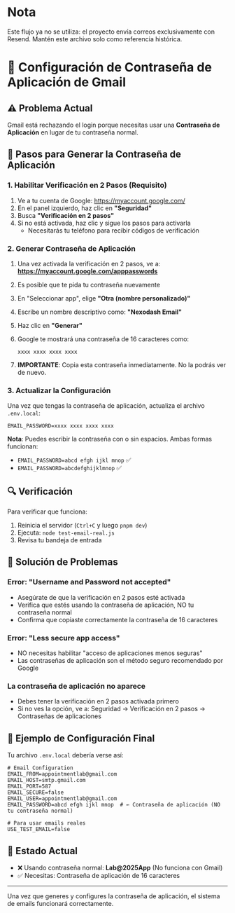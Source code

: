 # Nota
Este flujo ya no se utiliza: el proyecto envía correos exclusivamente con Resend. Mantén este archivo solo como referencia histórica.
# 📧 Configuración de Contraseña de Aplicación de Gmail

## ⚠️ Problema Actual
Gmail está rechazando el login porque necesitas usar una **Contraseña de Aplicación** en lugar de tu contraseña normal.

## 🔐 Pasos para Generar la Contraseña de Aplicación

### 1. Habilitar Verificación en 2 Pasos (Requisito)
1. Ve a tu cuenta de Google: https://myaccount.google.com/
2. En el panel izquierdo, haz clic en **"Seguridad"**
3. Busca **"Verificación en 2 pasos"**
4. Si no está activada, haz clic y sigue los pasos para activarla
   - Necesitarás tu teléfono para recibir códigos de verificación

### 2. Generar Contraseña de Aplicación
1. Una vez activada la verificación en 2 pasos, ve a:
   **https://myaccount.google.com/apppasswords**
   
2. Es posible que te pida tu contraseña nuevamente

3. En "Seleccionar app", elige **"Otra (nombre personalizado)"**

4. Escribe un nombre descriptivo como: **"Nexodash Email"**

5. Haz clic en **"Generar"**

6. Google te mostrará una contraseña de 16 caracteres como:
   ```
   xxxx xxxx xxxx xxxx
   ```

7. **IMPORTANTE**: Copia esta contraseña inmediatamente. No la podrás ver de nuevo.

### 3. Actualizar la Configuración

Una vez que tengas la contraseña de aplicación, actualiza el archivo `.env.local`:

```env
EMAIL_PASSWORD=xxxx xxxx xxxx xxxx
```

**Nota**: Puedes escribir la contraseña con o sin espacios. Ambas formas funcionan:
- `EMAIL_PASSWORD=abcd efgh ijkl mnop` ✅
- `EMAIL_PASSWORD=abcdefghijklmnop` ✅

## 🔍 Verificación

Para verificar que funciona:
1. Reinicia el servidor (`Ctrl+C` y luego `pnpm dev`)
2. Ejecuta: `node test-email-real.js`
3. Revisa tu bandeja de entrada

## 🚨 Solución de Problemas

### Error: "Username and Password not accepted"
- Asegúrate de que la verificación en 2 pasos esté activada
- Verifica que estés usando la contraseña de aplicación, NO tu contraseña normal
- Confirma que copiaste correctamente la contraseña de 16 caracteres

### Error: "Less secure app access"
- NO necesitas habilitar "acceso de aplicaciones menos seguras"
- Las contraseñas de aplicación son el método seguro recomendado por Google

### La contraseña de aplicación no aparece
- Debes tener la verificación en 2 pasos activada primero
- Si no ves la opción, ve a: Seguridad → Verificación en 2 pasos → Contraseñas de aplicaciones

## 📝 Ejemplo de Configuración Final

Tu archivo `.env.local` debería verse así:

```env
# Email Configuration
EMAIL_FROM=appointmentlab@gmail.com
EMAIL_HOST=smtp.gmail.com
EMAIL_PORT=587
EMAIL_SECURE=false
EMAIL_USER=appointmentlab@gmail.com
EMAIL_PASSWORD=abcd efgh ijkl mnop  # ← Contraseña de aplicación (NO tu contraseña normal)

# Para usar emails reales
USE_TEST_EMAIL=false
```

## 🎯 Estado Actual
- ❌ Usando contraseña normal: **Lab@2025App** (No funciona con Gmail)
- ✅ Necesitas: Contraseña de aplicación de 16 caracteres

---

Una vez que generes y configures la contraseña de aplicación, el sistema de emails funcionará correctamente.

